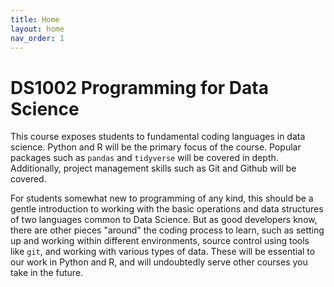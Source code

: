 ```yaml
---
title: Home
layout: home
nav_order: 1
---
```


# DS1002 Programming for Data Science

This course exposes students to fundamental coding languages in data science. Python and R will be the primary focus of the course. Popular packages such as `pandas` and `tidyverse` will be covered in depth. Additionally, project management skills such as Git and Github will be covered.

For students somewhat new to programming of any kind, this should be a gentle introduction to working with the basic operations and data structures of two languages common to Data Science. But as good developers know, there are other pieces "around" the coding process to learn, such as setting up and working within different environments, source control using tools like `git`, and working with various types of data. These will be essential to our work in Python and R, and will undoubtedly serve other courses you take in the future.
